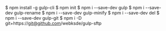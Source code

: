 $ npm install -g gulp-cli
$ npm init
$ npm i --save-dev gulp
$ npm i --save-dev gulp-rename
$ npm i --save-dev gulp-minify
$ npm i --save-dev del
$ npm i --save-dev gulp-git
$ npm i -D git+https://git@github.com/webksde/gulp-sftp
